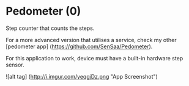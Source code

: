 # Pedometer (0)
Step counter that counts the steps.

For a more advanced version that utilises a service, check my other [pedometer app] (https://github.com/SenSaa/Pedometer).

For this application to work, device must have a built-in hardware step sensor.

![alt tag] (http://i.imgur.com/yeqgjDz.png "App Screenshot")
